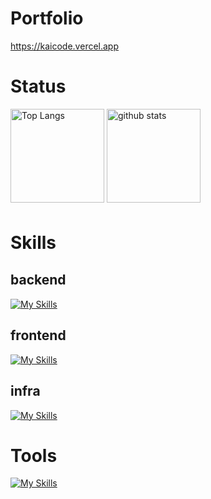 # Portfolio

https://kaicode.vercel.app

# Status

<p align="left"> 
  <img alt="Top Langs" height="150px" src="https://github-readme-stats.vercel.app/api/top-langs/?username=kai-0307&layout=compact&count_private=true&show_icons=true&theme=tokyonight" />
  <img alt="github stats" height="150px" src="https://github-readme-stats.vercel.app/api?username=kai-0307&count_private=true&show_icons=true&show_icons=true&theme=tokyonight" />
</p>
 
# Skills　

## backend
[![My Skills](https://skillicons.dev/icons?i=go,rails,mysql,postgres)](https://skillicons.dev)

## frontend
[![My Skills](https://skillicons.dev/icons?i=ts,next)](https://skillicons.dev)

## infra
[![My Skills](https://skillicons.dev/icons?i=aws)](https://skillicons.dev)


# Tools
[![My Skills](https://skillicons.dev/icons?i=docker,github,postman,vscode,discord)](https://skillicons.dev)
